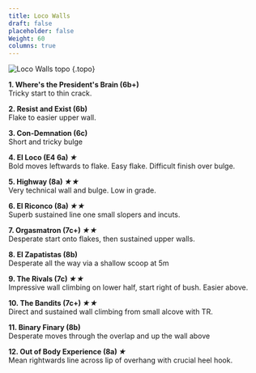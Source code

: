 ```yaml
---
title: Loco Walls
draft: false
placeholder: false
Weight: 60
columns: true
---
```


![Loco Walls topo](/img/north-wales/border-region/clwyd-limestone/loco-copy.jpg)
{.topo}

**1. Where's the President's Brain (6b+)**  
Tricky start to thin crack.

**2. Resist and Exist (6b)**  
Flake to easier upper wall.

**3. Con-Demnation (6c)**  
Short and tricky bulge

**4. El Loco (E4 6a) *★***  
Bold moves leftwards to flake. Easy flake. Difficult finish over bulge.

**5. Highway (8a) *★★***  
Very technical wall and bulge. Low in grade.

**6. El Riconco (8a) *★★***  
Superb sustained line one small slopers and incuts.

**7. Orgasmatron (7c+) *★★***  
Desperate start onto flakes, then sustained upper walls.

**8. El Zapatistas (8b)**  
Desperate all the way via a shallow scoop at 5m

**9. The Rivals (7c) *★★***  
Impressive wall climbing on lower half, start right of bush. Easier above.

**10. The Bandits (7c+) *★★***  
Direct and sustained wall climbing from small alcove with TR.

**11. Binary Finary (8b)**  
Desperate moves through the overlap and up the wall above

**12. Out of Body Experience (8a) *★***  
Mean rightwards line across lip of overhang with crucial heel hook.



